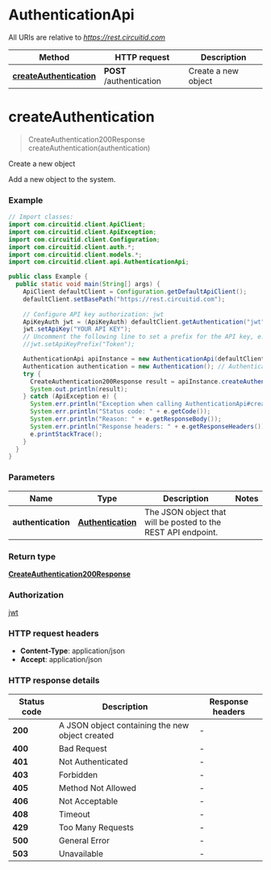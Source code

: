 # AuthenticationApi

All URIs are relative to *https://rest.circuitid.com*

| Method | HTTP request | Description |
|------------- | ------------- | -------------|
| [**createAuthentication**](AuthenticationApi.md#createAuthentication) | **POST** /authentication | Create a new object |


<a id="createAuthentication"></a>
# **createAuthentication**
> CreateAuthentication200Response createAuthentication(authentication)

Create a new object

Add a new object to the system.

### Example
```java
// Import classes:
import com.circuitid.client.ApiClient;
import com.circuitid.client.ApiException;
import com.circuitid.client.Configuration;
import com.circuitid.client.auth.*;
import com.circuitid.client.models.*;
import com.circuitid.client.api.AuthenticationApi;

public class Example {
  public static void main(String[] args) {
    ApiClient defaultClient = Configuration.getDefaultApiClient();
    defaultClient.setBasePath("https://rest.circuitid.com");
    
    // Configure API key authorization: jwt
    ApiKeyAuth jwt = (ApiKeyAuth) defaultClient.getAuthentication("jwt");
    jwt.setApiKey("YOUR API KEY");
    // Uncomment the following line to set a prefix for the API key, e.g. "Token" (defaults to null)
    //jwt.setApiKeyPrefix("Token");

    AuthenticationApi apiInstance = new AuthenticationApi(defaultClient);
    Authentication authentication = new Authentication(); // Authentication | The JSON object that will be posted to the REST API endpoint.
    try {
      CreateAuthentication200Response result = apiInstance.createAuthentication(authentication);
      System.out.println(result);
    } catch (ApiException e) {
      System.err.println("Exception when calling AuthenticationApi#createAuthentication");
      System.err.println("Status code: " + e.getCode());
      System.err.println("Reason: " + e.getResponseBody());
      System.err.println("Response headers: " + e.getResponseHeaders());
      e.printStackTrace();
    }
  }
}
```

### Parameters

| Name | Type | Description  | Notes |
|------------- | ------------- | ------------- | -------------|
| **authentication** | [**Authentication**](Authentication.md)| The JSON object that will be posted to the REST API endpoint. | |

### Return type

[**CreateAuthentication200Response**](CreateAuthentication200Response.md)

### Authorization

[jwt](../README.md#jwt)

### HTTP request headers

 - **Content-Type**: application/json
 - **Accept**: application/json

### HTTP response details
| Status code | Description | Response headers |
|-------------|-------------|------------------|
| **200** | A JSON object containing the new object created |  -  |
| **400** | Bad Request |  -  |
| **401** | Not Authenticated |  -  |
| **403** | Forbidden |  -  |
| **405** | Method Not Allowed |  -  |
| **406** | Not Acceptable |  -  |
| **408** | Timeout |  -  |
| **429** | Too Many Requests |  -  |
| **500** | General Error |  -  |
| **503** | Unavailable |  -  |

